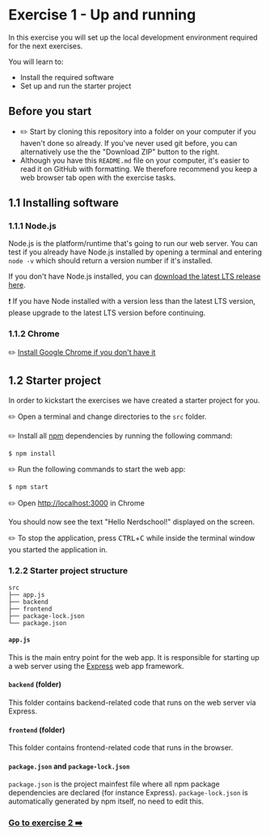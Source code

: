 # Exercise 1 - Up and running

In this exercise you will set up the local development environment required for the next exercises.

You will learn to:

- Install the required software
- Set up and run the starter project

## Before you start

- :pencil2: Start by cloning this repository into a folder on your computer if you haven't done so already. If you've never used git before, you can alternatively use the the "Download ZIP" button to the right.
- Although you have this `README.md` file on your computer, it's easier to read it on GitHub with formatting. We therefore recommend you keep a web browser tab open with the exercise tasks.

## 1.1 Installing software

### 1.1.1 Node.js

Node.js is the platform/runtime that's going to run our web server. You can test if you already have Node.js installed by opening a terminal and entering `node -v` which should return a version number if it's installed.

If you don't have Node.js installed, you can [download the latest LTS release here](https://nodejs.org/en/).

:exclamation: If you have Node installed with a version less than the latest LTS version, please upgrade to the latest LTS version before continuing.

### 1.1.2 Chrome

:pencil2: [Install Google Chrome if you don't have it](https://www.google.com/chrome/browser/desktop/)

## 1.2 Starter project

In order to kickstart the exercises we have created a starter project for you.

:pencil2: Open a terminal and change directories to the `src` folder.

:pencil2: Install all [npm](https://npmjs.com) dependencies by running the following command:
```bash
$ npm install
```

:pencil2: Run the following commands to start the web app:

```bash
$ npm start
```

:pencil2: Open [http://localhost:3000](http://localhost:3000) in Chrome

You should now see the text "Hello Nerdschool!" displayed on the screen.

:pencil2: To stop the application, press <kbd>CTRL</kbd>+<kbd>C</kbd> while inside the terminal window you started the application in.

### 1.2.2 Starter project structure

```terminal
src
├── app.js
├── backend
├── frontend
├── package-lock.json
└── package.json
```

#### `app.js`

This is the main entry point for the web app. It is responsible for starting up a web server using the [Express](https://expressjs.com/) web app framework.

#### `backend` (folder)

This folder contains backend-related code that runs on the web server via Express.

#### `frontend` (folder)

This folder contains frontend-related code that runs in the browser.

#### `package.json` and `package-lock.json`

`package.json` is the project mainfest file where all npm package dependencies are declared (for instance Express). `package-lock.json` is automatically generated by npm itself, no need to edit this.

### [Go to exercise 2 :arrow_right:](../exercise-2/README.md)
